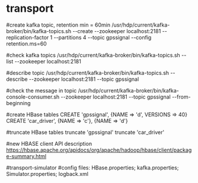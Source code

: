 # transport

 #create kafka topic, retention min = 60min
 /usr/hdp/current/kafka-broker/bin/kafka-topics.sh --create --zookeeper localhost:2181 --replication-factor 1 --partitions 4 --topic gpssignal --config retention.ms=60
 
 #check kafka topics
/usr/hdp/current/kafka-broker/bin/kafka-topics.sh --list --zookeeper localhost:2181

 #describe topic
 /usr/hdp/current/kafka-broker/bin/kafka-topics.sh --describe --zookeeper localhost:2181 --topic gpssignal
 
 #check the message in topic
/usr/hdp/current/kafka-broker/bin/kafka-console-consumer.sh --zookeeper localhost:2181 --topic gpssignal --from-beginning

#create HBase tables
CREATE 'gpssignal', {NAME => 'd', VERSIONS => 40}
CREATE 'car_driver', {NAME => 'c'}, {NAME => 'd'}

#truncate HBase tables
truncate 'gpssignal'
truncate 'car_driver'

#new HBASE client API description
https://hbase.apache.org/apidocs/org/apache/hadoop/hbase/client/package-summary.html

#transport-simulator
#config files: HBase.properties; kafka.properties; Simulator.properties; logback.xml

